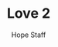 ---
image: /assets/img/kl/kl_love_2.png
title: Love 2
number: 2
categories:
  - Meditations
  - Virtues
  - Love
author: Hope Staff
notes: Love 2
embed: >-
  <iframe style="border-radius:12px" src="https://open.spotify.com/embed/episode/0tnmKoIuYyqPywUymxcOW9?utm_source=generator" width="100%" height="352" frameBorder="0" allowfullscreen="" allow="autoplay; clipboard-write; encrypted-media; fullscreen; picture-in-picture" loading="lazy"></iframe>
transcript: >-
  SOME LINES OF TEXT START HERE
---